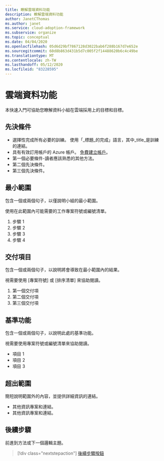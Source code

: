 ```yaml
---
title: 瞭解雲端資料功能
description: 瞭解雲端資料功能
author: JanetCThomas
ms.author: janet
ms.service: cloud-adoption-framework
ms.subservice: organize
ms.topic: conceptual
ms.date: 04/04/2020
ms.openlocfilehash: 05d6d29bf7867128d3022bab6f288b167d7e652e
ms.sourcegitcommit: 60d8b863d431b5d7c005f2f14488620b6c4c49be
ms.translationtype: MT
ms.contentlocale: zh-TW
ms.lasthandoff: 05/12/2020
ms.locfileid: "83228595"
---
```

<!-- docsTest:disable -->
<!-- TODO: Finish this article. -->

# <a name="cloud-data-capability"></a>雲端資料功能

<!---Required:
Starts with "Get started: " and is ideally two lines or less when rendered on a 1920x1080 screen.
Make the first word following "Get started:" a verb, which is to say, an action.
The "X" part should identify both the technology or service involved (such as App Service, Cosmos DB, etc.) and the language or framework, if applicable (.NET Core, Python, JavaScript, Java, etc.). The language or framework shouldn't appear in parentheses.
--->

本快速入門可協助您瞭解資料小組在雲端採用上的目標和目標。

<!-- In the opening sentence, focus on the job or task to be completed, emphasizing. General industry terms (such as "serverless," which are better for SEO) more than Microsoft-branded terms or acronyms (such as "Azure Functions" or "AKS"). That is, try to include terms people typically search for and avoid using _only_ Microsoft terms. -->

<!--After the opening sentence, provide a light introduction that describes, again in customer-friendly language, what the customer will learn in the process of accomplishing the stated goal. Answer the fundamental "why would I want to do this?" question.

Avoid the following elements whenever possible:
- Avoid callouts (note, important, tip, etc.) because readers tend to skip over them.
Important callouts like preview status or version caveats can be included under prerequisites.

- Avoid links, which are generally invitations for the reader to leave the article and not complete the experience of the quickstart. The exception are links to alternate versions of the same content (such as when you have a VSCode-oriented article and a CLI-oriented article). Those links help get the reader to the right article, rather than being a distraction. If you feel that there are other important concepts needing links, make reviewing a particular article a prerequisite. Otherwise, rely on the line of standard links (see below).

- Avoid any indication of the time it takes to complete the quickstart, because there's already the "x minutes to read" at the top and making a second suggestion can be contradictory.

- Avoid a bullet list of steps or other details in the quickstart: the H2's shown on the right of the docs page already fulfill this purpose.

- Avoid screenshots or diagrams: the opening sentence should be sufficient to explain the result, and other diagrams count as conceptual material that is best in a linked overview.
--->

<!-- Optional standard links: if there are suitable links, you can include a single line of applicable links for companion content at the end of the introduction. Don't use the line if there's only a single link. -->

<!-- NOTE: the Azure subscription line is moved to Prerequisites. -->

## <a name="prerequisites"></a>先決條件

<!-- Make Prerequisites the first H2 after the H1. Omit any preliminary text to the list.-->

- 選擇性完成所有必要的訓練。 使用「_標題_的完成」語言，其中_title_是訓練的連結。
- 具有有效訂用帳戶的 Azure 帳戶。 [免費建立帳戶](https://azure.microsoft.com/free/?WT.mc_id=A261C142F)。
- 第一個必要條件-讀者應該熟悉的其他方法。
- 第二個先決條件。
- 第三個先決條件。

<!-- Include this heading even if there aren't any prerequisites, in which case just use the text: "None" (not bulleted). The reason for this is to maintain consistency across services, which trains readers to always look in the same place.-->

<!-- When there are prerequisites, list each as _items_, not instructions to minimize the verbiage.
For example, use "Python 3.6" instead of "Install Python 3.6". If the prerequisite is something to install, link to the applicable installer or download. Selecting the item/link is then the action to fulfill the prerequisite. Use an action word only if necessary to make the meaning clear.
Don't use links to conceptual information about a prerequisite; only use links for installers.

List prerequisites in the following order:
- An Azure account with an active subscription. [Create an account for free](https://azure.microsoft.com/free/?WT.mc_id=A261C142F).
- Language runtimes (Python, Node, .NET, etc.)
- Packages (from pip, npm, nuget, etc.)
- Tools (like VSCode IF REQUIRED. Don't include tools like pip if they're automatically installed with another tool or language runtime, like Python. Don't include optional tools like text editors--include them only if the quickstart demonstrates them.)
- Sample code
- Specialized hardware
- Other preparatory work, such as creating a VM (OK to link to another article)
- Azure keys
- Service-specific keys

The reason for placing runtimes and tools first is that it might take time to install them, and it's best to get a user started sooner than later.

If you feel like your quickstart has a lot of prerequisites, the quickstart may be the wrong content type - a tutorial or how-to guide may be the better option. Remember that quickstarts should be something a reader can complete in 10 minutes or less.

--->

## <a name="minimum-scope"></a>最小範圍

<!---Required:
Quickstarts are prescriptive and guide the customer through an end-to-end procedure.
Make sure to use specific naming for setting up accounts and configuring technology.

Avoid linking off to other content - include whatever the customer needs to complete the scenario in the article. For example, if the customer needs to set permissions, include the permissions they need to set, and the specific settings in the quickstart procedure. Don't send the customer to another article to read about it.

In a break from tradition, do not link to reference topics in the procedural part of the quickstart when using cmdlets or code. Provide customers what they need to know in the quickstart to successfully complete the quickstart.

For portal-based procedures, minimize bullets and numbering.

For the CLI or PowerShell based procedures, don't use bullets or numbering.

Be mindful of the number of H2/procedures in the Quickstart. 3-5 procedural steps are about right. Once you've staged the article, look at the right-hand "In this article" section on the docs page; if there are more than 8 total, consider restructuring the article.
--->

包含一個或兩個句子，以僅說明小組的最小範圍。

使用在此範圍內可能需要的工作專案符號或編號清單。

1. 步驟 1
1. 步驟 2
1. 步驟 3
1. 步驟 4

## <a name="deliverable"></a>交付項目

包含一個或兩個句子，以說明將會導致在最小範圍內的結果。

視需要使用 [專案符號] 或 [排序清單] 來協助閱讀。

1. 第一個交付項
1. 第二個交付項
1. 第三個交付項

## <a name="baseline-capability"></a>基準功能

包含一個或兩個句子，以說明此處的基準功能。

視需要使用專案符號或編號清單來協助閱讀。

- 項目 1
- 項目 2
- 項目 3

## <a name="out-of-scope"></a>超出範圍

簡短說明範圍外的內容，並提供詳細資訊的連結。

- 其他資訊專案和連結。
- 其他資訊專案和連結。

## <a name="next-steps"></a>後續步驟

前進到方法或下一個邏輯主題。
> [!div class="nextstepaction"]
> [後續步驟按鈕](../index.yml)

<!--- Required:
Quickstarts should always have a Next steps H2 that points to the next logical quickstart in a series, or, if there are no other quickstarts, to some other cool thing the customer can do. A single link in the blue box format should direct the customer to the next article - and you can shorten the title in the boxes if the original one doesn't fit.
Do not use a "more info" section or a "resources" section or "see also" section. --->
